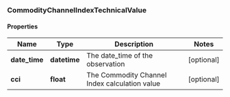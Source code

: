 ### CommodityChannelIndexTechnicalValue

#### Properties
Name | Type | Description | Notes
------------ | ------------- | ------------- | -------------
**date_time** | **datetime** | The date_time of the observation | [optional] 
**cci** | **float** | The Commodity Channel Index calculation value | [optional] 



